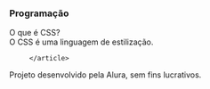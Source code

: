 <!DOCTYPE html>
<html lang="pt-br">
<head>
  <meta charset="UTF-8">
    <meta name="viewport" content="width=device-width, initial-scale=1.0">
    <title>Flashcard</title>
</head>
<body>
<main>
<section id="container"> 

<article class="cartao">
        <div class="cartao__conteudo">
                <h3> Programação </h3>
                      <div class="cartao__conteudo__pergunta">
                            O que é CSS?
                        </div>                        
                       <div class="cartao__conteudo__resposta">
                            O CSS é uma linguagem de estilização.
                         </div>
                        </div>
                            
         </article>
</section>
    </main>
    <footer>
        <p>Projeto desenvolvido pela Alura, sem fins lucrativos.</p>
    </footer>
    
</body>
</html> 
